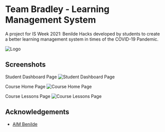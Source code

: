 
# Team Bradley - Learning Management System

A project for IS Week 2021: Benilde Hacks developed by students to create a better learning management system in times of the COVID-19 Pandemic.


![Logo](https://imgur.com/cnGBEiO.png)

    
## Screenshots

Student Dashboard Page
![Student Dashboard Page](https://imgur.com/gOcWgVw.png)

Course Home Page
![Course Home Page](https://imgur.com/jOhQIC6.png)

Course Lessons Page
![Course Lessons Page](https://imgur.com/mPnB6TR.png)

  
## Acknowledgements

 - [AIM Benilde](https://www.instagram.com/aimbenilde/?hl=en)

  
